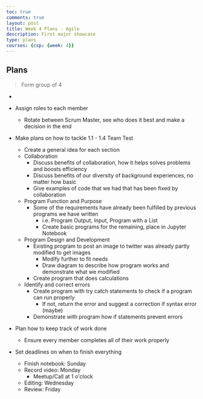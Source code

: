 ```yaml
---
toc: true
comments: true
layout: post
title: Week 4 Plans - Agile
description: First major showcase
type: plans
courses: {csp: {week: 4}}
---
```


## Plans

> Form group of 4
- 
- Assign roles to each member
    - Rotate between Scrum Master, see who does it best and make a decision in the end
- Make plans on how to tackle 1.1 - 1.4 Team Test
    - Create a general idea for each section
    - Collaboration
        - Discuss benefits of collaboration, how it helps solves problems and boosts efficiency
        - Discuss benefits of our diversity of background experiences, no matter how basic
        - Give examples of code that we had that has been fixed by collaboration
    - Program Function and Purpose
        - Some of the requirements have already been fulfilled by previous programs we have written
            - i.e. Program Output, Input, Program with a List
            - Create basic programs for the remaining, place in Jupyter Notebook
    - Program Design and Development
        - Existing program to post an image to twitter was already partly modified to get images
            - Modify further to fit needs
            - Draw diagram to describe how program works and demonstrate what we modified
        - Create program that does calculations
    - Identify and correct errors
        - Create program with try catch statements to check if a program can run properly
            - If not, return the error and suggest a correction if syntax error (maybe)
        - Demonstrate with program how if statements prevent errors

- Plan how to keep track of work done
    - Ensure every member completes all of their work properly

- Set deadlines on when to finish everything
    - Finish notebook: Sunday
    - Record video: Monday
        - Meetup/Call at 1 o'clock
    - Editing: Wednesday
    - Review: Friday
